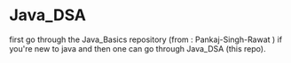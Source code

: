# Java_DSA
first go through the Java_Basics repository (from : Pankaj-Singh-Rawat ) if you're new to java and then one can go through Java_DSA (this repo).
